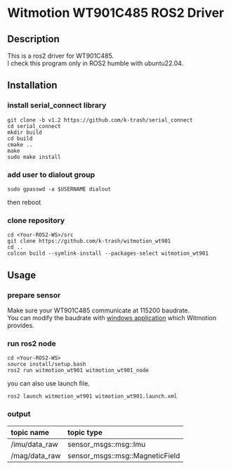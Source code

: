 # Witmotion WT901C485 ROS2 Driver

## Description

This is a ros2 driver for WT901C485. \
I check this program only in ROS2 humble with ubuntu22.04.


## Installation

### install serial_connect library

```
git clone -b v1.2 https://github.com/k-trash/serial_connect
cd serial_connect
mkdir build
cd build
cmake ..
make
sudo make install
```

### add user to dialout group

```
sudo gpasswd -a $USERNAME dialout
```
then reboot 


### clone repository

```
cd <Your-ROS2-WS>/src
git clone https://github.com/k-trash/witmotion_wt901
cd ..
colcon build --symlink-install --packages-select witmotion_wt901
```

## Usage

### prepare sensor

Make sure your WT901C485 communicate at 115200 baudrate. \
You can modify the baudrate with [windows application](https://www.wit-motion.com/searchq.html
) which Witmotion provides.

### run ros2 node

```
cd <Your-ROS2-WS>
source install/setup.bash
ros2 run witmotion_wt901 witmotion_wt901_node
```
you can also use launch file.
```
ros2 launch witmotion_wt901 witmotion_wt901.launch.xml
```

### output

|topic name|topic type|
| :--- | :--- |
|/imu/data_raw|sensor_msgs::msg::Imu|
|/mag/data_raw|sensor_msgs::msg::MagneticField|
